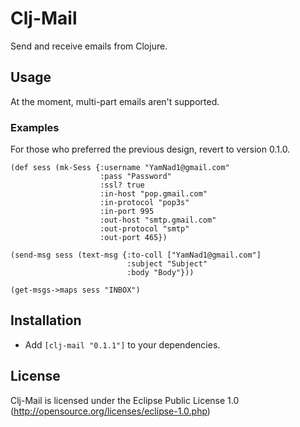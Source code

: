 # Clj-Mail

Send and receive emails from Clojure.

## Usage

At the moment, multi-part emails aren't supported.

### Examples

For those who preferred the previous design, revert to version 0.1.0.

    (def sess (mk-Sess {:username "YamNad1@gmail.com"
                        :pass "Password"
                        :ssl? true
                        :in-host "pop.gmail.com"
                        :in-protocol "pop3s"
                        :in-port 995
                        :out-host "smtp.gmail.com"
                        :out-protocol "smtp"
                        :out-port 465})

    (send-msg sess (text-msg {:to-coll ["YamNad1@gmail.com"]
                              :subject "Subject"
                              :body "Body"}))

    (get-msgs->maps sess "INBOX")

## Installation

- Add `[clj-mail "0.1.1"]` to your dependencies.

## License

Clj-Mail is licensed under the Eclipse Public License 1.0 (http://opensource.org/licenses/eclipse-1.0.php)
